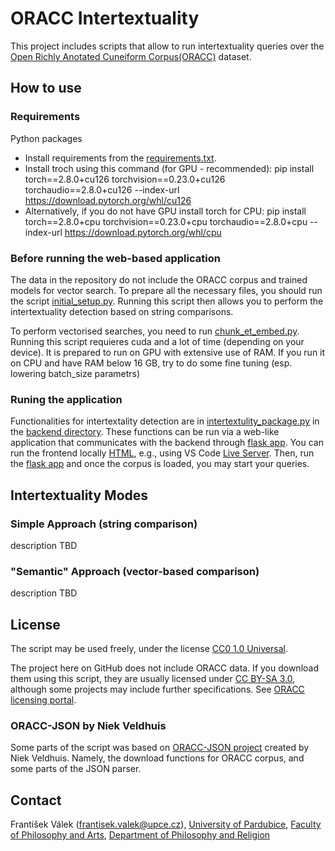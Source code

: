 # ORACC Intertextuality
This project includes scripts that allow to run intertextuality queries over the [Open Richly Anotated Cuneiform Corpus(ORACC)](https://oracc.museum.upenn.edu/) dataset.

## How to use
### Requirements
Python packages
- Install requirements from the [requirements.txt](https://github.com/valekfrantisek/CuneiformIntertextuality/blob/main/requirements.txt).
- Install troch using this command (for GPU - recommended): pip install torch==2.8.0+cu126 torchvision==0.23.0+cu126 torchaudio==2.8.0+cu126 --index-url https://download.pytorch.org/whl/cu126
- Alternatively, if you do not have GPU install torch for CPU: pip install torch==2.8.0+cpu torchvision==0.23.0+cpu torchaudio==2.8.0+cpu --index-url https://download.pytorch.org/whl/cpu

### Before running the web-based application
The data in the repository do not include the ORACC corpus and trained models for vector search. To prepare all the necessary files, you should run the script [initial_setup.py](https://github.com/valekfrantisek/CuneiformIntertextuality/blob/main/initial_setup.py). Running this script then allows you to perform the intertextuality detection based on string comparisons.

To perform vectorised searches, you need to run [chunk_et_embed.py](https://github.com/valekfrantisek/CuneiformIntertextuality/blob/main/chunk_et_embed.py). Running this script requieres cuda and a lot of time (depending on your device). It is prepared to run on GPU with extensive use of RAM. If you run it on CPU and have RAM below  16 GB, try to do some fine tuning (esp. lowering batch_size parametrs)

### Runing the application
Functionalities for intertextality detection are in [intertextulity_package.py](https://github.com/valekfrantisek/CuneiformIntertextuality/blob/main/backend/intertextulity_package.py) in the [backend directory](https://github.com/valekfrantisek/CuneiformIntertextuality/tree/main/backend). These functions can be run via a web-like application that communicates with the backend through [flask app](https://github.com/valekfrantisek/CuneiformIntertextuality/blob/main/backend/app.py). You can run the frontend locally [HTML](https://github.com/valekfrantisek/CuneiformIntertextuality/blob/main/frontend/index.html), e.g., using VS Code [Live Server](https://marketplace.visualstudio.com/items?itemName=ritwickdey.LiveServer). Then, run the [flask app](https://github.com/valekfrantisek/CuneiformIntertextuality/blob/main/backend/app.py) and once the corpus is loaded, you may start your queries.

## Intertextuality Modes
### Simple Approach (string comparison)
description TBD

### "Semantic" Approach (vector-based comparison)
description TBD

## License
The script may be used freely, under the license [CC0 1.0 Universal](https://creativecommons.org/publicdomain/zero/1.0/).

The project here on GitHub does not include ORACC data. If you download them using this script, they are usually licensed under [CC BY-SA 3.0](https://creativecommons.org/licenses/by-sa/3.0/deed), although some projects may include further specifications. See [ORACC licensing portal](http://oracc.ub.uni-muenchen.de/doc/about/licensing/index.html).

### ORACC-JSON by Niek Veldhuis
Some parts of the script was based on [ORACC-JSON project](https://github.com/niekveldhuis/ORACC-JSON) created by Niek Veldhuis. Namely, the download functions for ORACC corpus, and some parts of the JSON parser.

## Contact
František Válek (frantisek.valek@upce.cz), [University of Pardubice](https://www.upce.cz/), [Faculty of Philosophy and Arts](https://ff.upce.cz/), [Department of Philosophy and Religion](https://kfr.upce.cz/en)
